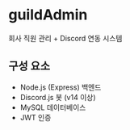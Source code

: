 # guildAdmin

회사 직원 관리 + Discord 연동 시스템

## 구성 요소
- Node.js (Express) 백엔드
- Discord.js 봇 (v14 이상)
- MySQL 데이터베이스
- JWT 인증
